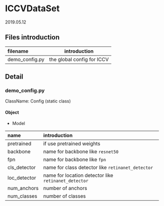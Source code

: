 # ICCVDataSet

2019.05.12

## Files introduction

|filename|introduction|
|:----|:-----:|
|demo_config.py|the global config for ICCV|

## Detail

### demo_config.py

ClassName: Config (static class)


#### Object
- Model

|name|introduction|
|:-----|:----|
|pretrained|if use pretrained weights|
|backbone|name for backbone like `resnet50`|
|fpn|name for backbone like `fpn`|
|cls_detector|name for class detector like `retinanet_detector`|
|loc_detector|name for location detector like `retinanet_detector`|
|num_anchors|number of anchors|
|num_classes|number of classes|